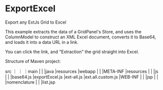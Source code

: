 # ExportExcel
Export any ExtJs Grid to Excel



This example extracts the data of a GridPanel's Store, and uses the ColumnModel to construct an XML Excel document, converts it to Base64, and loads it into a data URL in a link.

You can click the link, and "Extraction" the grid straight into Excel.



Structure of Maven project:

src
｜
｜
｜main
    |
    |
    |java
    |resources
    |webapp
        |
        |
        |META-INF
        |resources
            |
            |
            |js
                |
                |
                |base64.js
                |exportExcel.js
                |ext-all.js
                |ext.all.custom.js
        |WEB-INF
            |
            |
            |jsp
                |
                |
                |nomenclature
                    |
                    |
                    |list.jsp
